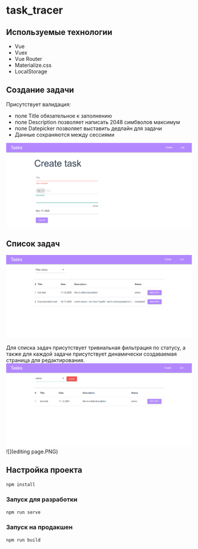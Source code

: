 # task_tracer

## Используемые технологии
* Vue
* Vuex
* Vue Router
* Materialize.css
* LocalStorage

## Создание задачи


Присутствует валидация:
* поле Title обязательное к заполнению
* поле Description позволяет написать 2048 симбволов максимум
* поле Datepicker позволяет выставить дедлайн для задачи
* Данные сохраняются между сессиями

![](create_validation.PNG)

## Список задач
![](list.PNG)

Для списка задач присутствует тривиальная фильтрация по статусу, а также для каждой задачи присутствует динамически создаваемая страница для редактирования.
![](filtered_list.PNG)
![](editing page.PNG)

## Настройка проекта
```
npm install
```

### Запуск для разработки
```
npm run serve
```

### Запуск на продакшен
```
npm run build
```
